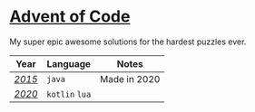 # [Advent of Code](https://adventofcode.com/about)

My super epic awesome solutions for the hardest puzzles ever.

Year | Language | Notes
--- | --- | ---
*[2015](https://adventofcode.com/2015)* | `java` | Made in 2020
*[2020](https://adventofcode.com/2020)* | `kotlin` `lua` | 